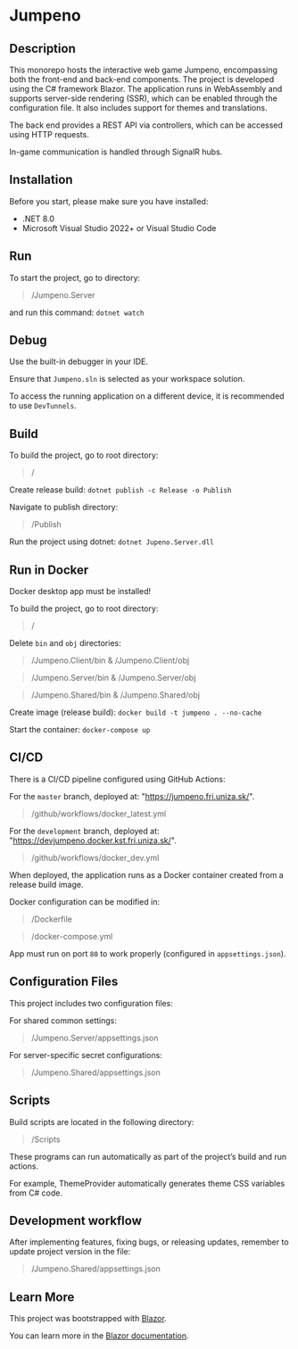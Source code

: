 # Jumpeno

## Description
This monorepo hosts the interactive web game Jumpeno, encompassing both the front-end and back-end components.
The project is developed using the C# framework Blazor.
The application runs in WebAssembly and supports server-side rendering (SSR), which can be enabled through the configuration file.
It also includes support for themes and translations.

The back end provides a REST API via controllers, which can be accessed using HTTP requests.

In-game communication is handled through SignalR hubs.

## Installation
Before you start, please make sure you have installed:
- .NET 8.0
- Microsoft Visual Studio 2022+ or Visual Studio Code

## Run
To start the project, go to directory:
> /Jumpeno.Server

and run this command:
`dotnet watch`

## Debug
Use the built-in debugger in your IDE.

Ensure that `Jumpeno.sln` is selected as your workspace solution.

To access the running application on a different device, it is recommended to use `DevTunnels`.

## Build
To build the project, go to root directory:
> /

Create release build:
`dotnet publish -c Release -o Publish`

Navigate to publish directory:
> /Publish

Run the project using dotnet:
`dotnet Jupeno.Server.dll`

## Run in Docker
Docker desktop app must be installed!

To build the project, go to root directory:
> /

Delete `bin` and `obj` directories:
> /Jumpeno.Client/bin & /Jumpeno.Client/obj

> /Jumpeno.Server/bin & /Jumpeno.Server/obj

> /Jumpeno.Shared/bin & /Jumpeno.Shared/obj

Create image (release build):
`docker build -t jumpeno . --no-cache`

Start the container:
`docker-compose up`

## CI/CD
There is a CI/CD pipeline configured using GitHub Actions:

For the `master` branch, deployed at: "https://jumpeno.fri.uniza.sk/".
> /github/workflows/docker_latest.yml

For the `development` branch, deployed at: "https://devjumpeno.docker.kst.fri.uniza.sk/".
> /github/workflows/docker_dev.yml

When deployed, the application runs as a Docker container created from a release build image.

Docker configuration can be modified in:

> /Dockerfile

> /docker-compose.yml

App must run on port `80` to work properly (configured in `appsettings.json`).

## Configuration Files
This project includes two configuration files:

For shared common settings:
> /Jumpeno.Server/appsettings.json

For server-specific secret configurations:
> /Jumpeno.Shared/appsettings.json

## Scripts
Build scripts are located in the following directory:

> /Scripts

These programs can run automatically as part of the project’s build and run actions.

For example, ThemeProvider automatically generates theme CSS variables from C# code.

## Development workflow ###
After implementing features, fixing bugs, or releasing updates, remember to update project version in the file:

> /Jumpeno.Shared/appsettings.json

## Learn More
This project was bootstrapped with [Blazor](https://dotnet.microsoft.com/en-us/apps/aspnet/web-apps/blazor).

You can learn more in the [Blazor documentation](https://learn.microsoft.com/sk-sk/aspnet/core/blazor/?view=aspnetcore-8.0&WT.mc_id=dotnet-35129-website).
